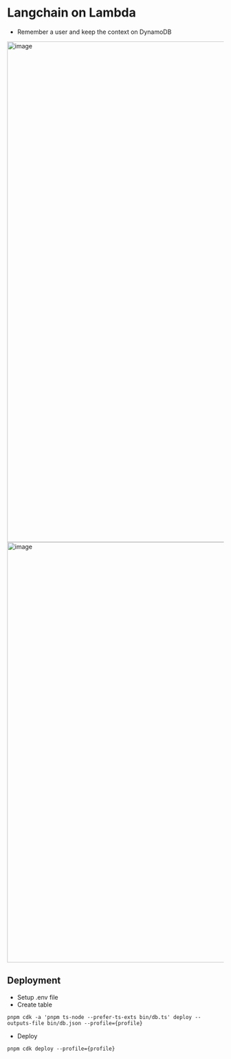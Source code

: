 # Langchain on Lambda

- Remember a user and keep the context on DynamoDB
<img width="1161" alt="image" src="https://github.com/tomoima525/langchain-on-lambda/assets/6277118/cdf7acdf-f172-4645-9dba-0b6b09bdff76">

<img width="975" alt="image" src="https://github.com/tomoima525/langchain-on-lambda/assets/6277118/01f1f227-01a3-4057-bba1-0028aca707f9">


## Deployment

- Setup .env file
- Create table

```
pnpm cdk -a 'pnpm ts-node --prefer-ts-exts bin/db.ts' deploy --outputs-file bin/db.json --profile={profile}
```

- Deploy

```
pnpm cdk deploy --profile={profile}
```
